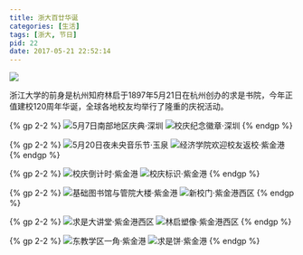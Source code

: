 ```yaml
---
title: 浙大百廿华诞
categories: [生活]
tags: [浙大, 节日]
pid: 22
date: 2017-05-21 22:52:14
---
```


![](https://cos.pinlyu.com/posts/2017/22-logo.webp#400x)

浙江大学的前身是杭州知府林启于1897年5月21日在杭州创办的求是书院，今年正值建校120周年华诞，全球各地校友均举行了隆重的庆祝活动。
<!--more-->

{% gp 2-2 %}
![5月7日南部地区庆典·深圳](https://cos.pinlyu.com/posts/2017/22-sz1.webp)
![校庆纪念徽章·深圳](https://cos.pinlyu.com/posts/2017/22-sz2.webp)
{% endgp %}

{% gp 2-2 %}
![5月20日夜未央音乐节·玉泉](https://cos.pinlyu.com/posts/2017/22-yq1.webp)
![经济学院欢迎校友返校·紫金港](https://cos.pinlyu.com/posts/2017/22-yq2.webp)
{% endgp %}

{% gp 2-2 %}
![校庆倒计时·紫金港](https://cos.pinlyu.com/posts/2017/22-zjg1.webp)
![校庆标识·紫金港](https://cos.pinlyu.com/posts/2017/22-zjg2.webp)
{% endgp %}

{% gp 2-2 %}
![基础图书馆与管院大楼·紫金港](https://cos.pinlyu.com/posts/2017/22-zjg3.webp)
![新校门·紫金港西区](https://cos.pinlyu.com/posts/2017/22-zjg4.webp)
{% endgp %}

{% gp 2-2 %}
![求是大讲堂·紫金港西区](https://cos.pinlyu.com/posts/2017/22-zjg5.webp)
![林启塑像·紫金港西区](https://cos.pinlyu.com/posts/2017/22-zjg6.webp)
{% endgp %}

{% gp 2-2 %}
![东教学区一角·紫金港](https://cos.pinlyu.com/posts/2017/22-zjg7.webp)
![求是饼·紫金港](https://cos.pinlyu.com/posts/2017/22-zjg8.webp)
{% endgp %}
